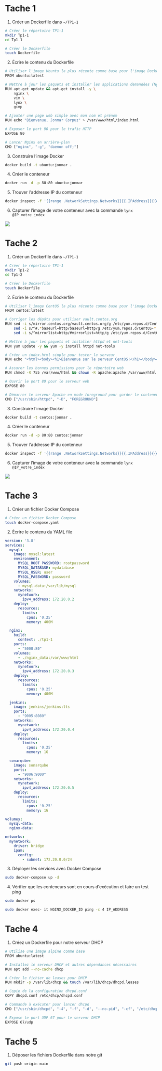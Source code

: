 # Tache 1

1. Créer un Dockerfile dans `~/TP1-1`
```Bash
# Créer le répertoire TP1-1
mkdir Tp1-1
cd Tp1-1

# Créer le Dockerfile
touch Dockerfile
```

2. Écrire le contenu du Dockerfile
```Bash
# Utiliser l'image Ubuntu la plus récente comme base pour l'image Docker
FROM ubuntu:latest

# Mettre à jour les paquets et installer les applications demandées (Nginx, Vim, Lynx et Gimp)
RUN apt-get update && apt-get install -y \
    nginx \
    vim \
    lynx \
    gimp

# Ajouter une page web simple avec mon nom et prénom
RUN echo "Bienvenue, Jonmar Corpuz" > /var/www/html/index.html

# Exposer le port 80 pour le trafic HTTP
EXPOSE 80

# Lancer Nginx en arrière-plan
CMD ["nginx", "-g", "daemon off;"]
```

3. Construire l’image Docker
```Bash
docker build -t ubuntu:jonmar . 
```

4. Créer le conteneur
```Bash
docker run -d -p 80:80 ubuntu:jonmar
```

5. Trouver l'addresse IP du conteneur
```Bash
docker inspect -f '{{range .NetworkSettings.Networks}}{{.IPAddress}}{{end}}' CONTAINER_ID
```

6. Capturer l’image de votre conteneur avec la commande `lynx @IP_votre_index`

![](./Screenshots/lynx.png)

# Tache 2
1. Créer un Dockerfile dans `~/TP1-1`
```Bash
# Créer le répertoire TP1-1
mkdir Tp1-2
cd Tp1-2

# Créer le Dockerfile
touch Dockerfile
```

2. Écrire le contenu du Dockerfile
```Bash
# Utiliser l'image CentOS la plus récente comme base pour l'image Docker
FROM centos:latest

# Corriger les dépôts pour utiliser vault.centos.org
RUN sed -i s/mirror.centos.org/vault.centos.org/g /etc/yum.repos.d/CentOS-*.repo && \
    sed -i s/^#.*baseurl=http/baseurl=http/g /etc/yum.repos.d/CentOS-*.repo && \
    sed -i s/^mirrorlist=http/#mirrorlist=http/g /etc/yum.repos.d/CentOS-*.repo

# Mettre à jour les paquets et installer httpd et net-tools
RUN yum update -y && yum -y install httpd net-tools

# Créer un index.html simple pour tester le serveur
RUN echo "<html><body><h1>Bienvenue sur le serveur CentOS!</h1></body></html>" > /var/www/html/index.html

# Assurer les bonnes permissions pour le répertoire web
RUN chmod -R 755 /var/www/html && chown -R apache:apache /var/www/html

# Ouvrir le port 80 pour le serveur web
EXPOSE 80

# Démarrer le serveur Apache en mode foreground pour garder le conteneur actif
CMD ["/usr/sbin/httpd", "-D", "FOREGROUND"]
```

3. Construire l’image Docker
```Bash
docker build -t centos:jonmar . 
```

4. Créer le conteneur
```Bash
docker run -d -p 80:80 centos:jonmar
```

5. Trouver l'addresse IP du conteneur
```Bash
docker inspect -f '{{range .NetworkSettings.Networks}}{{.IPAddress}}{{end}}' CONTAINER_ID
```

6. Capturer l’image de votre conteneur avec la commande `lynx @IP_votre_index`

![](./Screenshots/lynx2.png)

# Tache 3

1. Créer un fichier Docker Compose
```Bash
# Créer un fichier Docker Compose
touch docker-compose.yaml
```

2. Écrire le contenu du YAML file
```YAML
version: '3.8'
services:
  mysql:
    image: mysql:latest
    environment:
      MYSQL_ROOT_PASSWORD: rootpassword
      MYSQL_DATABASE: mydatabase
      MYSQL_USER: user
      MYSQL_PASSWORD: password
    volumes:
      - mysql-data:/var/lib/mysql
    networks:
      mynetwork:
        ipv4_address: 172.20.0.2
    deploy:
      resources:
        limits:
          cpus: '0.25'
          memory: 400M

  nginx:
    build: 
      context: ./tp1-1 
    ports:
      - "5000:80"
    volumes:
      - ./nginx_data:/var/www/html  
    networks:
      mynetwork:
        ipv4_address: 172.20.0.3
    deploy:
      resources:
        limits:
          cpus: '0.25'
          memory: 400M

  jenkins:
    image: jenkins/jenkins:lts
    ports:
      - "9005:8080"
    networks:
      mynetwork:
        ipv4_address: 172.20.0.4
    deploy:
      resources:
        limits:
          cpus: '0.25'
          memory: 1G

  sonarqube:
    image: sonarqube
    ports:
      - "9006:9000"
    networks:
      mynetwork:
        ipv4_address: 172.20.0.5
    deploy:
      resources:
        limits:
          cpus: '0.25'
          memory: 1G

volumes:
  mysql-data:
  nginx-data:

networks:
  mynetwork:
    driver: bridge
    ipam:
      config:
        - subnet: 172.20.0.0/24
```

3. Déployer les services avec Docker Compose
```Bash
sudo docker-compose up -d
```

4. Vérifier que les conteneurs sont en cours d'exécution et faire un test ping 
```Bash
sudo docker ps

sudo docker exec- it NGINX_DOCKER_ID ping -c 4 IP_ADDRESS
```

# Tache 4

1. Créez un Dockerfile pour notre serveur DHCP
```Bash
# Utilise une image alpine comme base
FROM ubuntu:latest

# Installez le serveur DHCP et autres dépendances nécessaires
RUN apt add --no-cache dhcp

# Créer le fichier de leases pour DHCP
RUN mkdir -p /var/lib/dhcp && touch /var/lib/dhcp/dhcpd.leases

# Copie de la configuration dhcpd.conf
COPY dhcpd.conf /etc/dhcp/dhcpd.conf

# Commande à exécuter pour lancer dhcpd
CMD ["/usr/sbin/dhcpd", "-4", "-f", "-d", "--no-pid", "-cf", "/etc/dhcp/dhcpd.conf"]

# Expose le port UDP 67 pour le serveur DHCP
EXPOSE 67/udp
```

# Tache 5

1. Déposer les fichiers Dockerfile dans notre git
```Bash
git push origin main
```